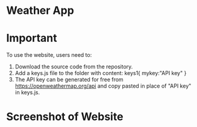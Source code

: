 # Weather App

# Important

To use the website, users need to:

1. Download the source code from the repository.
2. Add a keys.js file to the folder with content:
   keys1{
   mykey:"API key"
   }
3. The API key can be generated for free from https://openweathermap.org/api and copy pasted in place of "API key" in keys.js.

# Screenshot of Website
